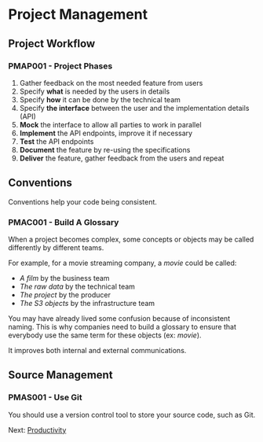 # Project Management

## Project Workflow

### PMAP001 - Project Phases

1. Gather feedback on the most needed feature from users
1. Specify __what__ is needed by the users in details
1. Specify __how__ it can be done by the technical team
1. Specify __the interface__ between the user and the implementation details (API)
1. __Mock__ the interface to allow all parties to work in parallel
1. __Implement__ the API endpoints, improve it if necessary
1. __Test__ the API endpoints
1. __Document__ the feature by re-using the specifications
1. __Deliver__ the feature, gather feedback from the users and repeat

## Conventions

Conventions help your code being consistent.

### PMAC001 - Build A Glossary

When a project becomes complex, some concepts or objects may be called differently by different teams.

For example, for a movie streaming company, a _movie_ could be called:

- _A film_ by the business team
- _The raw data_ by the technical team
- _The project_ by the producer
- _The S3 objects_ by the infrastructure team

You may have already lived some confusion because of inconsistent naming.
This is why companies need to build a glossary to ensure that everybody use the same term for these objects (ex: _movie_).

It improves both internal and external communications.

## Source Management

### PMAS001 - Use Git

You should use a version control tool to store your source code, such as Git.

Next: [Productivity](./productivity.md)
